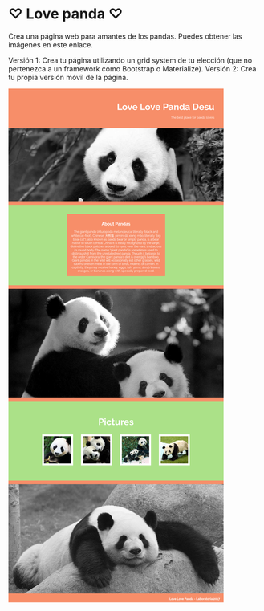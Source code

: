 # ♡ Love panda ♡

Crea una página web para amantes de los pandas. Puedes obtener las imágenes en este enlace.

Versión 1: Crea tu página utilizando un grid system de tu elección (que no pertenezca a un framework como Bootstrap o Materialize).
Versión 2: Crea tu propia versión móvil de la página.

![imagen.png](assets/images/imagen.png)
